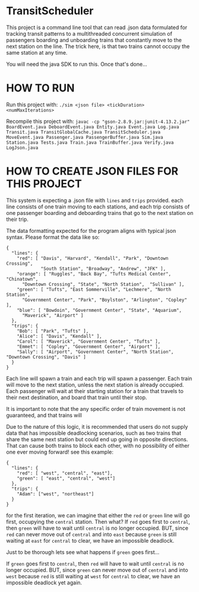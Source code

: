 # TransitScheduler
This project is a command line tool that can read .json data formulated for tracking transit patterns to a multithreaded concurrent simulation of passengers boarding and unboarding trains that constantly move to the next station on the line. The trick here, is that two trains cannot occupy the same station at any time.

You will need the java SDK to run this. Once that's done...

# HOW TO RUN
Run this project with:
    `./sim <json file> <tickDuration> <numMaxIterations>`


Recompile this project with:
  `javac -cp "gson-2.8.9.jar:junit-4.13.2.jar" BoardEvent.java DeboardEvent.java Entity.java Event.java Log.java Transit.java TransitGlobalCache.java TransitScheduler.java MoveEvent.java Passenger.java PassengerBuffer.java Sim.java Station.java Tests.java Train.java TrainBuffer.java Verify.java LogJson.java`
  
# HOW TO CREATE JSON FILES FOR THIS PROJECT
This system is expecting a .json file with `lines` and `trips` provided. each line consists of one train moving to each stations, and each trip consists of one passenger boarding and deboarding trains that go to the next station on their trip.

The data formatting expected for the program aligns with typical json syntax.
Please format the data like so:

```
{
  "lines": {
    "red": [ "Davis", "Harvard", "Kendall", "Park", "Downtown Crossing",
             "South Station", "Broadway", "Andrew", "JFK" ],
    "orange": [ "Ruggles", "Back Bay", "Tufts Medical Center", "Chinatown",
      "Downtown Crossing", "State", "North Station",  "Sullivan" ],
    "green": [ "Tufts", "East Sommerville", "Lechmere", "North Station",
      "Government Center", "Park", "Boylston", "Arlington", "Copley" ],
    "blue": [ "Bowdoin", "Government Center", "State", "Aquarium",
      "Maverick", "Airport" ]
  },
  "trips": {
    "Bob": [ "Park", "Tufts" ],
    "Alice": [ "Davis", "Kendall" ],
    "Carol": [ "Maverick", "Government Center", "Tufts" ],
  	"Emmet": [ "Copley", "Government Center", "Airport" ],
    "Sally": [ "Airport", "Government Center", "North Station", "Downtown Crossing", "Davis" ]
  }
}
```

Each line will spawn a train and each trip will spawn a passenger. Each train will move to the next station, unless the next station is already occupied. Each passenger will wait at their starting station for a train that travels to their next destination, and board that train until their stop.

It is important to note that the any specific order of train movement is not guaranteed, and that trains will 

Due to the nature of this logic, it is recommended that users do not supply data that has impossible deadlocking scenarios, such as two trains that share the same next station but could end up going in opposite directions. That can cause both trains to block each other, with no possibility of either one ever moving forward!
see this example:

```
{
  "lines": {
    "red": [ "west", "central", "east"],
    "green": [ "east", "central", "west"]
  },
  "trips": {
    "Adam": ["west", "northeast"]
  }
}
```

for the first iteration, we can imagine that either the `red` or `green` line will go first, occupying the `central` station. Then what?
If `red` goes first to `central`, 
then `green` will have to wait until `central` is no longer occupied.
BUT, since `red` can never move out of `central` and into `east` because `green` is still waiting at `east` for `central` to clear,
we have an impossible deadlock. 

Just to be thorough lets see what happens if `green` goes first...

If `green` goes first to `central`,
then `red` will have to wait until `central` is no longer occupied.
BUT, since `green` can never move out of `central` and into `west` because `red` is still waiting at `west` for `central` to clear,
we have an impossible deadlock yet again.
